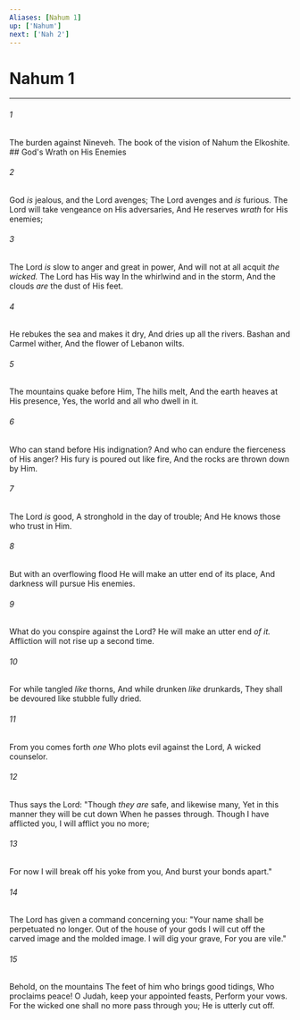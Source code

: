 ```yaml
---
Aliases: [Nahum 1]
up: ['Nahum']
next: ['Nah 2']
---
```

# Nahum 1

***


###### 1 
The burden against Nineveh. The book of the vision of Nahum the Elkoshite. ## God's Wrath on His Enemies 

###### 2 
God _is_ jealous, and the Lord avenges; The Lord avenges and _is_ furious. The Lord will take vengeance on His adversaries, And He reserves _wrath_ for His enemies; 

###### 3 
The Lord _is_ slow to anger and great in power, And will not at all acquit _the wicked._ The Lord has His way In the whirlwind and in the storm, And the clouds _are_ the dust of His feet. 

###### 4 
He rebukes the sea and makes it dry, And dries up all the rivers. Bashan and Carmel wither, And the flower of Lebanon wilts. 

###### 5 
The mountains quake before Him, The hills melt, And the earth heaves at His presence, Yes, the world and all who dwell in it. 

###### 6 
Who can stand before His indignation? And who can endure the fierceness of His anger? His fury is poured out like fire, And the rocks are thrown down by Him. 

###### 7 
The Lord _is_ good, A stronghold in the day of trouble; And He knows those who trust in Him. 

###### 8 
But with an overflowing flood He will make an utter end of its place, And darkness will pursue His enemies. 

###### 9 
What do you conspire against the Lord? He will make an utter end _of it._ Affliction will not rise up a second time. 

###### 10 
For while tangled _like_ thorns, And while drunken _like_ drunkards, They shall be devoured like stubble fully dried. 

###### 11 
From you comes forth _one_ Who plots evil against the Lord, A wicked counselor. 

###### 12 
Thus says the Lord: "Though _they are_ safe, and likewise many, Yet in this manner they will be cut down When he passes through. Though I have afflicted you, I will afflict you no more; 

###### 13 
For now I will break off his yoke from you, And burst your bonds apart." 

###### 14 
The Lord has given a command concerning you: "Your name shall be perpetuated no longer. Out of the house of your gods I will cut off the carved image and the molded image. I will dig your grave, For you are vile." 

###### 15 
Behold, on the mountains The feet of him who brings good tidings, Who proclaims peace! O Judah, keep your appointed feasts, Perform your vows. For the wicked one shall no more pass through you; He is utterly cut off.
